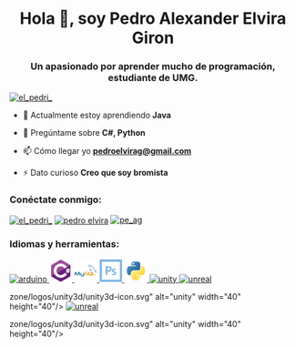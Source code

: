 <h1 align="center">Hola 👋, soy Pedro Alexander Elvira Giron</h1>
<h3 align="center">Un apasionado por aprender mucho de programación, estudiante de UMG.</h3>

<p align= "izquierda"> <a href="https://twitter.com/el_pedri_" target="blank"><img src="https://img.shields.io/twitter/follow/el_pedri_?logo=twitter&style= for-the-badge" alt="el_pedri_" /></a> </p>

- 🌱 Actualmente estoy aprendiendo **Java**

- 💬 Pregúntame sobre **C#, Python**

- 📫 Cómo llegar yo **pedroelvirag@gmail.com**

- ⚡ Dato curioso **Creo que soy bromista**

<h3 align="left">Conéctate conmigo:</h3>
<p align="left">
<a href="https://twitter.com/el_pedri_" target="blank"><img align="center" src="https://raw.githubusercontent.com/rahuldkjain/github-profile-readme-generator /master/src/images/icons/Social/twitter.svg" alt="el_pedri_" height="30" width="40" /></a>
<a href="https://fb.com/pedro elvira" target="blank"><img align="center" src="https://raw.githubusercontent.com/rahuldkjain/github-profile-readme-generator/master/src/images/icons/Social/facebook. svg" alt="pedro elvira" altura="30" ancho="40" /></a>
<a href="https://instagram.com/pe_ag" target="blank"><img align=" centro" src="https://raw.githubusercontent.com/rahuldkjain/github-profile-readme-generator/master/src/images/icons/Social/instagram.svg" alt="pe_ag" height="30" width="40" /></a>
</p >

<h3 align="left">Idiomas y herramientas:</h3>
<p align="left"> <a href="https://www.arduino.cc/" target="_blank" rel="noreferrer"> <img src="https://cdn.worldvectorlogo.com/ logos/arduino-1.svg" alt="arduino" width="40" height="40"/> </a> <a href="https://www.w3schools.com/cs/" target=" _blank" rel="noreferrer"> <img src="https://raw.githubusercontent.com/devicons/devicon/master/icons/csharp/csharp-original.svg" alt="csharp" width="40" height ="40"/> </a> <a href="https://www.mysql.com/" target="_blank" rel="noreferrer"> <img src="https://raw.githubusercontent.com/devicons/devicon/master/icons/mysql/mysql-original-wordmark.svg" alt="mysql" width="40" height="40"/> </a> <a href="https:// www.photoshop.com/en" target="_blank" rel="noreferrer"> <img src="https://raw.githubusercontent.com/devicons/devicon/master/icons/photoshop/photoshop-line.svg" alt="photoshop" width="40" height="40"/> </a> <a href="https://www.python.org" target="_blank" rel="noreferrer"> <img src ="https://raw.githubusercontent.com/devicons/devicon/master/icons/python/python-original.svg" alt="python" width="40" height="40"/> </a><a href="https://unity.com/" target="_blank" rel="noreferrer"> <img src="https://www.vectorlogo.zone/logos/unity3d/unity3d-icon.svg" alt="unity" width="40" height="40"/> </a> <a href="https://unrealengine.com/" target="_blank" rel="noreferrer"> <img src= "https://raw.githubusercontent.com/kenangundogan/fontisto/036b7eca71aab1bef8e6a0518f7329f13ed62f6b/icons/svg/brand/unreal-engine.svg" alt="unreal" width="40" height="40"/> </a> </p>zone/logos/unity3d/unity3d-icon.svg" alt="unity" width="40" height="40"/> </a> <a href="https://unrealengine.com/" target=" _blank" rel="noreferrer"> <img src="https://raw.githubusercontent.com/kenangundogan/fontisto/036b7eca71aab1bef8e6a0518f7329f13ed62f6b/icons/svg/brand/unreal-engine.svg" alt="unreal" width="40 " altura="40"/> </a> </p>zone/logos/unity3d/unity3d-icon.svg" alt="unity" width="40" height="40"/> </a> <a href="https://unrealengine.com/" target=" _blank" rel="noreferrer"> 
